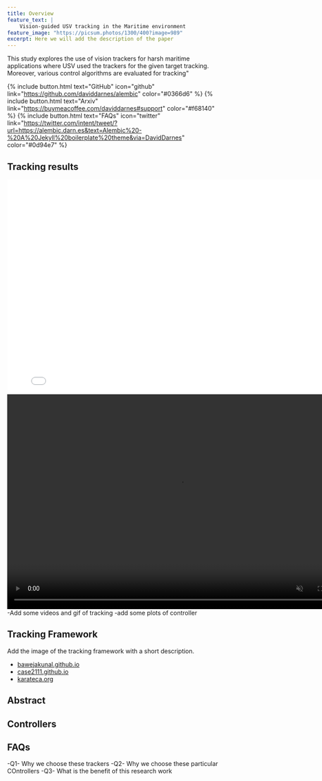 ```yaml
---
title: Overview
feature_text: |
    Vision-guided USV tracking in the Maritime environment
feature_image: "https://picsum.photos/1300/400?image=989"
excerpt: Here we will add the description of the paper
---
```


This study explores the use of vision trackers for harsh maritime applications where USV used the trackers for the given target tracking. Moreover, various control algorithms are evaluated for tracking"

{% include button.html text="GitHub" icon="github" link="https://github.com/daviddarnes/alembic" color="#0366d6" %} {% include button.html text="Arxiv" link="https://buymeacoffee.com/daviddarnes#support" color="#f68140" %} {% include button.html text="FAQs" icon="twitter" link="https://twitter.com/intent/tweet/?url=https://alembic.darn.es&text=Alembic%20-%20A%20Jekyll%20boilerplate%20theme&via=DavidDarnes" color="#0d94e7" %} 

## Tracking results 
<iframe  width="800" height="500" src="video/trac.mp4" frameborder="0" allowfullscreen></iframe>

<video controls="" width="800" height="500" muted="" loop="" autoplay="">
<source src="video/trac.mp4" type="video/mp4">
</video>
-Add some videos and gif of tracking
-add some plots of controller

## Tracking Framework

Add the image of the tracking framework with a short description.

- [bawejakunal.github.io](https://bawejakunal.github.io/)
- [case2111.github.io](https://case2111.github.io/)
- [karateca.org](https://www.karateca.org/)


## Abstract

## Controllers 


## FAQs
-Q1- Why we choose these trackers 
-Q2- Why we choose these particular COntrollers 
-Q3- What is the benefit of this research work


